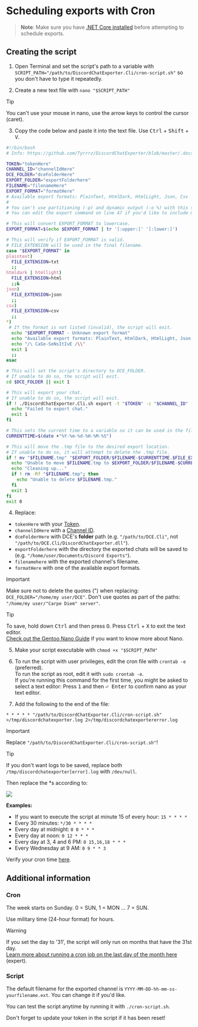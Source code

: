 # Scheduling exports with Cron

> **Note**:
> Make sure you have [.NET Core installed](Linux.md) before attempting to schedule exports.

## Creating the script

1. Open Terminal and set the script's path to a variable with `SCRIPT_PATH="/path/to/DiscordChatExporter.Cli/cron-script.sh"` so you don't have to type it repeatedly.

2. Create a new text file with `nano "$SCRIPT_PATH"`

> [!TIP]
> You can't use your mouse in nano, use the arrow keys to control the cursor (caret).

3. Copy the code below and paste it into the text file. Use <kbd>Ctrl</kbd> + <kbd>Shift</kbd> + <kbd>V</kbd>.

```bash
#!/bin/bash
# Info: https://github.com/Tyrrrz/DiscordChatExporter/blob/master/.docs

TOKEN="tokenHere"
CHANNEL_ID="channelIdHere"
DCE_FOLDER="dceFolderHere"
EXPORT_FOLDER="exportFolderhere"
FILENAME="filenameHere"
EXPORT_FORMAT="formatHere"
# Available export formats: PlainText, HtmlDark, HtmlLight, Json, Csv
#
# You can't use partitioning (-p) and dynamic output (-o %) with this script.
# You can edit the export command on line 47 if you'd like to include more options like date ranges and date format.

# This will convert EXPORT_FORMAT to lowercase.
EXPORT_FORMAT=$(echo $EXPORT_FORMAT | tr '[:upper:]' '[:lower:]')

# This will verify if EXPORT_FORMAT is valid.
# FILE_EXTENSION will be used in the final filename.
case "$EXPORT_FORMAT" in
plaintext)
  FILE_EXTENSION=txt
  ;;
htmldark | htmllight)
  FILE_EXTENSION=html
  ;;&
json)
  FILE_EXTENSION=json
  ;;
csv)
  FILE_EXTENSION=csv
  ;;
*)
 # If the format is not listed (invalid), the script will exit.
  echo "$EXPORT_FORMAT - Unknown export format"
  echo "Available export formats: PlainText, HtmlDark, HtmlLight, Json, Csv"
  echo "/\ CaSe-SeNsItIvE /\\"
  exit 1
  ;;
esac

# This will set the script's directory to DCE_FOLDER.
# If unable to do so, the script will exit.
cd $DCE_FOLDER || exit 1

# This will export your chat.
# If unable to do so, the script will exit.
if ! ./DiscordChatExporter.Cli.sh export -t "$TOKEN" -c "$CHANNEL_ID" -f "$EXPORT_FORMAT" -o "$FILENAME.tmp"; then
  echo "Failed to export chat."
  exit 1
fi

# This sets the current time to a variable so it can be used in the filename.
CURRENTTIME=$(date +"%Y-%m-%d-%H-%M-%S")

# This will move the .tmp file to the desired export location.
# If unable to do so, it will attempt to delete the .tmp file.
if ! mv "$FILENAME.tmp" "$EXPORT_FOLDER/$FILENAME-$CURRENTTIME.$FILE_EXTENSION"; then
  echo "Unable to move $FILENAME.tmp to $EXPORT_FOLDER/$FILENAME-$CURRENTTIME.$FILE_EXTENSION."
  echo "Cleaning up..."
  if ! rm -Rf "$FILENAME.tmp"; then
    echo "Unable to delete $FILENAME.tmp."
  fi
  exit 1
fi
exit 0
```

4. Replace:

- `tokenHere` with your [Token](Token-and-IDs.md).
- `channelIdHere` with a [Channel ID](Token-and-IDs.md).
- `dceFolderHere` with DCE's **folder** path (e.g. `"/path/to/DCE.Cli"`, not `"/path/to/DCE.Cli/DiscordChatExporter.dll"`).
- `exportFolderhere` with the directory the exported chats will be saved to (e.g. `"/home/user/Documents/Discord Exports"`).
- `filenamehere` with the exported channel's filename.
- `formatHere` with one of the available export formats.

> [!IMPORTANT]  
> Make sure not to delete the quotes (") when replacing: `DCE_FOLDER="/home/my user/DCE"`.
> Don't use quotes as part of the paths: `"/home/my user/"Carpe Diem" server"`.

> [!TIP]
> To save, hold down <kbd>Ctrl</kbd> and then press <kbd>O</kbd>. Press <kbd>Ctrl</kbd> + <kbd>X</kbd> to exit the text editor.  
> [Check out the Gentoo Nano Guide](https://wiki.gentoo.org/wiki/Nano/Guide) if you want to know more about Nano.

5. Make your script executable with `chmod +x "$SCRIPT_PATH"`

6. To run the script with user privileges, edit the cron file with `crontab -e` (preferred).  
   To run the script as root, edit it with `sudo crontab -e`.  
   If you're running this command for the first time, you might be asked to select a text editor: Press <kbd>1</kbd> and then <kbd>⏎ Enter</kbd> to confirm nano as your text editor.

7. Add the following to the end of the file:

```
* * * * * "/path/to/DiscordChatExporter.Cli/cron-script.sh" >/tmp/discordchatexporter.log 2>/tmp/discordchatexportererror.log
```

> [!IMPORTANT]  
> Replace `"/path/to/DiscordChatExporter.Cli/cron-script.sh"`!

> [!TIP]
> If you don't want logs to be saved, replace both `/tmp/discordchatexporter[error].log` with `/dev/null`.

Then replace the \*s according to:

![](https://i.imgur.com/RY7USM6.png)

**Examples:**

- If you want to execute the script at minute 15 of every hour: `15 * * * *`
- Every 30 minutes: `*/30 * * * *`
- Every day at midnight: `0 0 * * *`
- Every day at noon: `0 12 * * *`
- Every day at 3, 4 and 6 PM: `0 15,16,18 * * *`
- Every Wednesday at 9 AM: `0 9 * * 3`

Verify your cron time [here](https://crontab.guru).

## Additional information

### Cron

The week starts on Sunday. 0 = SUN, 1 = MON ... 7 = SUN.

Use military time (24-hour format) for hours.

> [!WARNING]  
> If you set the day to '31', the script will only run on months that have the 31st day.  
> [Learn more about running a cron job on the last day of the month here](https://stackoverflow.com/questions/6139189/cron-job-to-run-on-the-last-day-of-the-month) (expert).

### Script

The default filename for the exported channel is `YYYY-MM-DD-hh-mm-ss-yourfilename.ext`. You can change it if you'd like.

You can test the script anytime by running it with `./cron-script.sh`.

Don't forget to update your token in the script if it has been reset!
